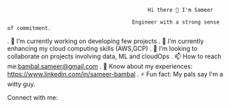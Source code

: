 												 Hi there 👋 I'm Sameer

 											Engineer with a strong sense of commitment.

.	🔭 I’m currently working on  developing few projects
. 🌱 I’m currently enhancing my cloud computing skills (AWS,GCP) 
.	👯 I’m looking to collaborate on projects involving data, ML and cloudOps
. 📫 How to reach me:bambal.sameer@gmail.com
. 📄 Know about my experiences: https://www.linkedin.com/in/sameer-bambal
. ⚡ Fun fact: My pals say I'm a witty guy.


Connect with me:

